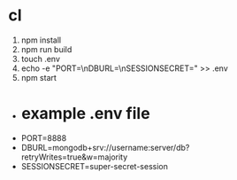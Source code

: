 # cl

1. npm install
2. npm run build
3. touch .env
4. echo -e "PORT=<value>\nDBURL=<value>\nSESSIONSECRET=<value>" >> .env
5. npm start

-   # example .env file

*   PORT=8888
*   DBURL=mongodb+srv://username:server/db?retryWrites=true&w=majority
*   SESSIONSECRET=super-secret-session
